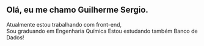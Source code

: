 ## Olá, eu me chamo Guilherme Sergio.

Atualmente estou trabalhando com front-end,<br>
Sou graduando em Engenharia Química
Estou estudando também Banco de Dados!
